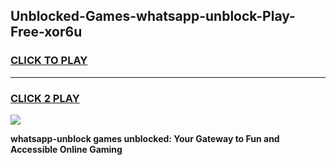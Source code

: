 
## Unblocked-Games-whatsapp-unblock-Play-Free-xor6u
<h3>
<a href="https://premium76.site?title=whatsapp-unblock&ref=10A">CLICK TO PLAY</a></h3>
<hr>

<h3>
<a href="https://premium76.site?title=whatsapp-unblock&ref=10A">CLICK 2 PLAY</a>
  
</h3>

<a href="https://premium76.site?title=whatsapp-unblock&ref=10A"><img src="https://clearcache.store/games.png"></a>


**whatsapp-unblock games unblocked: Your Gateway to Fun and Accessible Online Gaming**
